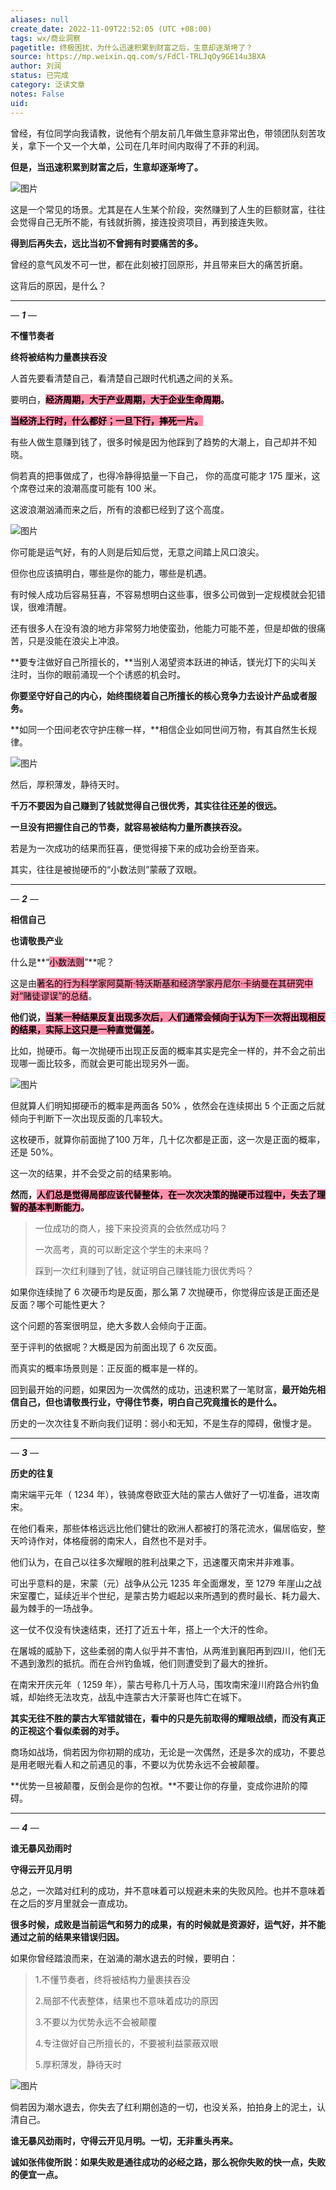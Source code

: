 ```yaml
---
aliases: null
create_date: 2022-11-09T22:52:05 (UTC +08:00)
tags: wx/商业洞察
pagetitle: 终极困扰，为什么迅速积累到财富之后，生意却逐渐垮了？
source: https://mp.weixin.qq.com/s/FdCl-TRLJqOy9GE14u3BXA
author: 刘润
status: 已完成
category: 泛读文章
notes: False
uid: 
---
```


曾经，有位同学向我请教，说他有个朋友前几年做生意非常出色，带领团队刻苦攻关，拿下一个又一个大单，公司在几年时间内取得了不菲的利润。

**但是，当迅速积累到财富之后，生意却逐渐垮了。**

![图片](https://mmbiz.qpic.cn/mmbiz_jpg/Eia1pKbzLGbQibLIgA1Km3NvcwqkM8CgC4aKJNLJS4gJicWfjrcsoCX3SictiadIGJsGCZPYDFqdYAv6CjuFrN3xWrw/640?wx_fmt=jpeg&wxfrom=5&wx_lazy=1&wx_co=1)

这是一个常见的场景。尤其是在人生某个阶段，突然赚到了人生的巨额财富，往往会觉得自己无所不能，有钱就折腾，接连投资项目，再到接连失败。

**得到后再失去，远比当初不曾拥有时要痛苦的多。**

曾经的意气风发不可一世，都在此刻被打回原形，并且带来巨大的痛苦折磨。

这背后的原因，是什么？

___

_—_ _****1****_ _—_

**不懂节奏者**

**终将被结构力量裹挟吞没**

人首先要看清楚自己，看清楚自己跟时代机遇之间的关系。 

要明白，**<mark style="background: #FF5582A6;">经济周期，大于产业周期，大于企业生命周期</mark>。**

**<mark style="background: #FF5582A6;">当经济上行时，什么都好；一旦下行，摔死一片。</mark>**

有些人做生意赚到钱了，很多时候是因为他踩到了趋势的大潮上，自己却并不知晓。   

倘若真的把事做成了，也得冷静得掂量一下自己， 你的高度可能才 175 厘米，这个席卷过来的浪潮高度可能有 100 米。 

这波浪潮汹涌而来之后，所有的浪都已经到了这个高度。

![图片](https://mmbiz.qpic.cn/mmbiz_jpg/Eia1pKbzLGbQibLIgA1Km3NvcwqkM8CgC4XT607bA1bw9m3WaplfQyONsFPpW623NRFVQvpxiaOGB7LZSzDDpcycw/640?wx_fmt=jpeg&wxfrom=5&wx_lazy=1&wx_co=1)

你可能是运气好，有的人则是后知后觉，无意之间踏上风口浪尖。   

但你也应该搞明白，哪些是你的能力，哪些是机遇。 

有时候人成功后容易狂喜，不容易想明白这些事，很多公司做到一定规模就会犯错误，很难清醒。 

还有很多人在没有浪的地方非常努力地使蛮劲，他能力可能不差，但是却做的很痛苦，只是没能在浪尖上冲浪。 

**要专注做好自己所擅长的，**当别人渴望资本跃进的神话，镁光灯下的尖叫关注时，当你的眼前涌现一个个诱惑的机会时。

**你要坚守好自己的内心，始终围绕着自己所擅长的核心竞争力去设计产品或者服务。**

**如同一个田间老农守护庄稼一样，**相信企业如同世间万物，有其自然生长规律。 

![图片](https://mmbiz.qpic.cn/mmbiz_png/Eia1pKbzLGbQibLIgA1Km3NvcwqkM8CgC4o1pykCvd9cutQibCEWluZHoQu29OHuEI1susphHibyE0Rt6Y8zM9T6Ew/640?wx_fmt=jpeg&wxfrom=5&wx_lazy=1&wx_co=1)

然后，厚积薄发，静待天时。 

**千万不要因为自己赚到了钱就觉得自己很优秀，其实往往还差的很远。** 

**一旦没有把握住自己的节奏，就容易被结构力量所裹挟吞没。**

若是为一次成功的结果而狂喜，便觉得接下来的成功会纷至沓来。

其实，往往是被抛硬币的“小数法则”蒙蔽了双眼。

___

_—_ _****2****_ _—_

**相信自己**

**也请敬畏产业**

什么是**“<mark style="background: #FF5582A6;">小数法则</mark>”**呢？

这是由<mark style="background: #FF5582A6;">著名的行为科学家阿莫斯·特沃斯基和经济学家丹尼尔·卡纳曼在其研究中对“赌徒谬误”的总结</mark>。

**他们说，<mark style="background: #FF5582A6;">当某一种结果反复出现多次后，人们通常会倾向于认为下一次将出现相反的结果，实际上这只是一种直觉偏差</mark>。**

比如，抛硬币。每一次抛硬币出现正反面的概率其实是完全一样的，并不会之前出现哪一面比较多，而就会更可能出现另外一面。 

![图片](https://mmbiz.qpic.cn/mmbiz_gif/Eia1pKbzLGbQibLIgA1Km3NvcwqkM8CgC4NAHHpZbfSEKmHZx8JonNibiayTfGJ1L8H8XicT2WH6lfd3x9C6QQzAwug/640?wx_fmt=gif&wxfrom=5&wx_lazy=1)

但就算人们明知掷硬币的概率是两面各 50% ，依然会在连续掷出 5 个正面之后就倾向于判断下一次出现反面的几率较大。 

这枚硬币，就算你前面抛了100 万年，几十亿次都是正面，这一次是正面的概率，还是 50%。 

这一次的结果，并不会受之前的结果影响。 

**然而，<mark style="background: #FF5582A6;">人们总是觉得局部应该代替整体，在一次次决策的抛硬币过程中，失去了理智的基本判断能力</mark>。** 

> 一位成功的商人，接下来投资真的会依然成功吗？ 
> 
> 一次高考，真的可以断定这个学生的未来吗？ 
> 
> 踩到一次红利赚到了钱，就证明自己赚钱能力很优秀吗？  

如果你连续抛了 6 次硬币均是反面，那么第 7 次抛硬币，你觉得应该是正面还是反面？哪个可能性更大？   

这个问题的答案很明显，绝大多数人会倾向于正面。 

至于评判的依据呢？大概是因为前面出现了 6 次反面。 

而真实的概率场景则是：正反面的概率是一样的。 

回到最开始的问题，如果因为一次偶然的成功，迅速积累了一笔财富，**最开始先相信自己，但也请敬畏行业，守得住节奏，明白自己究竟擅长的是什么。**

历史的一次次往复不断向我们证明：弱小和无知，不是生存的障碍，傲慢才是。

___

_—_ _****3****_ _—_

**历史的往复**

南宋端平元年（ 1234 年），铁骑席卷欧亚大陆的蒙古人做好了一切准备，进攻南宋。 

在他们看来，那些体格远远比他们健壮的欧洲人都被打的落花流水，偏居临安，整天吟诗作对，体格瘦弱的南宋人，自然也不是对手。 

他们认为，在自己以往多次耀眼的胜利战果之下，迅速覆灭南宋并非难事。 

可出乎意料的是，宋蒙（元）战争从公元 1235 年全面爆发，至 1279 年崖山之战宋室覆亡，延续近半个世纪，是蒙古势力崛起以来所遇到的费时最长、耗力最大、最为棘手的一场战争。 

这一仗不仅没有快速结束，还打了近五十年，搭上一个大汗的性命。 

在屠城的威胁下，这些柔弱的南人似乎并不害怕，从两淮到襄阳再到四川，他们无不遇到激烈的抵抗。而在合州钓鱼城，他们则遭受到了最大的挫折。 

在南宋开庆元年（ 1259 年），蒙古号称几十万人马，围攻南宋潼川府路合州钓鱼城，却始终无法攻克，战乱中连蒙古大汗蒙哥也阵亡在城下。 

**其实无往不胜的蒙古大军错就错在，看中的只是先前取得的耀眼战绩，而没有真正的正视这个看似柔弱的对手。** 

商场如战场，倘若因为你初期的成功，无论是一次偶然，还是多次的成功，不要总是用老眼光看人和之前遇见的事，不要以为优势永远不会被颠覆。

**优势一旦被颠覆，反倒会是你的包袱。**不要让你的存量，变成你进阶的障碍。

___

_—_ _****4****_ _—_

**谁无暴风劲雨时**

**守得云开见月明**

总之，一次踏对红利的成功，并不意味着可以规避未来的失败风险。也并不意味着在之后的岁月里就会一直成功。

**很多时候，成败是当前运气和努力的成果，有的时候就是资源好，运气好，并不能通过之前的结果来错误归因。**

如果你曾经踏浪而来，在汹涌的潮水退去的时候，要明白：

> 1.不懂节奏者，终将被结构力量裹挟吞没
> 
> 2.局部不代表整体，结果也不意味着成功的原因
> 
> 3.不要以为优势永远不会被颠覆
> 
> 4.专注做好自己所擅长的，不要被利益蒙蔽双眼
> 
> 5.厚积薄发，静待天时

![图片](https://mmbiz.qpic.cn/mmbiz_jpg/Eia1pKbzLGbQibLIgA1Km3NvcwqkM8CgC44kDl8h9zXYukia4LYrvpIq4WIQkiceP9h0iaEDFJVqtEGiaQgJJib8G3Zicg/640?wx_fmt=jpeg&wxfrom=5&wx_lazy=1&wx_co=1)

倘若因为潮水退去，你失去了红利期创造的一切，也没关系，拍拍身上的泥土，认清自己。

**谁无暴风劲雨时，守得云开见月明。一切，无非重头再来。**

**诚如张伟俊所説：如果失败是通往成功的必经之路，那么祝你失败的快一点，失败的便宜一点。**  
